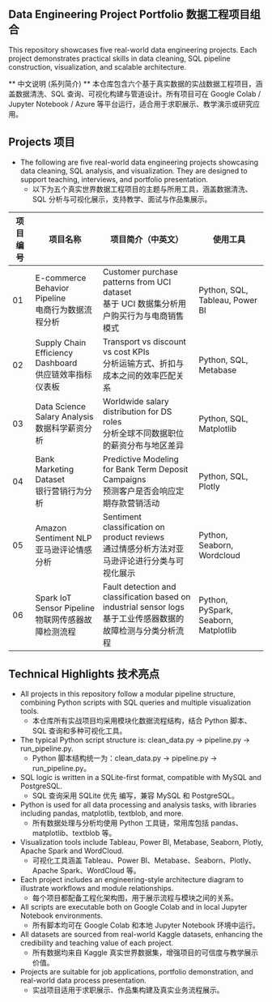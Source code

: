 ## Data Engineering Project Portfolio 数据工程项目组合
This repository showcases five real-world data engineering projects. Each project demonstrates practical skills in data cleaning, SQL pipeline construction, visualization, and scalable architecture.

** 中文说明 (系列简介) ** 本仓库包含六个基于真实数据的实战数据工程项目，涵盖数据清洗、SQL 查询、可视化构建与管道设计。所有项目可在 Google Colab / Jupyter Notebook / Azure 等平台运行，适合用于求职展示、教学演示或研究应用。

## Projects 项目

- The following are five real-world data engineering projects showcasing data cleaning, SQL analysis, and visualization. They are designed to support teaching, interviews, and portfolio presentation.
    * 以下为五个真实世界数据工程项目的主题与所用工具，涵盖数据清洗、SQL 分析与可视化展示，支持教学、面试与作品集展示。

| 项目编号 | 项目名称 | 项目简介（中英文） | 使用工具 |
|----------|-----------|----------------------|------------|
| 01 | E-commerce Behavior Pipeline<br>电商行为数据流程分析 | Customer purchase patterns from UCI dataset<br>基于 UCI 数据集分析用户购买行为与电商销售模式 | Python, SQL, Tableau, Power BI |
| 02 | Supply Chain Efficiency Dashboard<br>供应链效率指标仪表板 | Transport vs discount vs cost KPIs<br>分析运输方式、折扣与成本之间的效率匹配关系 | Python, SQL, Metabase |
| 03 | Data Science Salary Analysis<br>数据科学薪资分析 | Worldwide salary distribution for DS roles<br>分析全球不同数据职位的薪资分布与地区差异 | Python, SQL, Matplotlib |
| 04 | Bank Marketing Dataset<br>银行营销行为分析 | Predictive Modeling for Bank Term Deposit Campaigns<br>预测客户是否会响应定期存款营销活动 | Python, SQL, Plotly |
| 05 | Amazon Sentiment NLP<br>亚马逊评论情感分析 | Sentiment classification on product reviews<br>通过情感分析方法对亚马逊评论进行分类与可视化展示 | Python, Seaborn, Wordcloud |
| 06 | Spark IoT Sensor Pipeline<br>物联网传感器故障检测流程 | Fault detection and classification based on industrial sensor logs<br>基于工业传感器数据的故障检测与分类分析流程 | Python, PySpark, Seaborn, Matplotlib |
    
## Technical Highlights 技术亮点

- All projects in this repository follow a modular pipeline structure, combining Python scripts with SQL queries and multiple visualization tools.
  * 本仓库所有实战项目均采用模块化数据流程结构，结合 Python 脚本、SQL 查询和多种可视化工具。
- The typical Python script structure is: clean_data.py → pipeline.py → run_pipeline.py.
  * Python 脚本结构统一为：clean_data.py → pipeline.py → run_pipeline.py。
- SQL logic is written in a SQLite-first format, compatible with MySQL and PostgreSQL.
  * SQL 查询采用 SQLite 优先 编写，兼容 MySQL 和 PostgreSQL。
- Python is used for all data processing and analysis tasks, with libraries including pandas, matplotlib, textblob, and more.
  * 所有数据处理与分析均使用 Python 工具链，常用库包括 pandas、matplotlib、textblob 等。
- Visualization tools include Tableau, Power BI, Metabase, Seaborn, Plotly, Apache Spark and WordCloud.
  * 可视化工具涵盖 Tableau、Power BI、Metabase、Seaborn、Plotly、Apache Spark、WordCloud 等。
- Each project includes an engineering-style architecture diagram to illustrate workflows and module relationships.
  * 每个项目都配备工程化架构图，用于展示流程与模块之间的关系。
- All scripts are executable both on Google Colab and in local Jupyter Notebook environments.
  * 所有脚本均可在 Google Colab 和本地 Jupyter Notebook 环境中运行。
- All datasets are sourced from real-world Kaggle datasets, enhancing the credibility and teaching value of each project.
  * 所有数据均来自 Kaggle 真实世界数据集，增强项目的可信度与教学展示价值。
- Projects are suitable for job applications, portfolio demonstration, and real-world data process presentation.
  * 实战项目适用于求职展示、作品集构建及真实业务流程展示。
